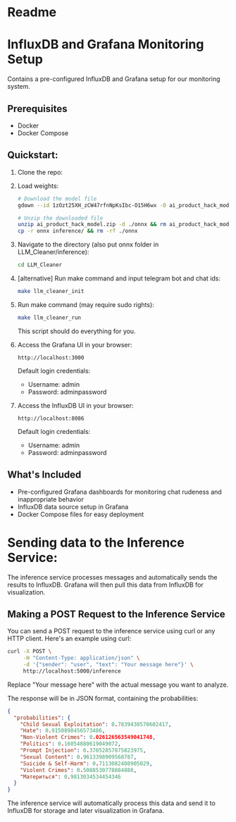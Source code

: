 # Readme

# InfluxDB and Grafana Monitoring Setup

Contains a pre-configured InfluxDB and Grafana setup for our monitoring system. 

## Prerequisites

- Docker
- Docker Compose

## Quickstart:

1. Clone the repo:
2. Load weights:
    ```bash
    # Download the model file
    gdown --id 1zOzt25XH_zCW47rfnNpKsIbc-O15H6wx -O ai_product_hack_model.zip

    # Unzip the downloaded file
    unzip ai_product_hack_model.zip -d ./onnx && rm ai_product_hack_model.zip
    cp -r onnx inference/ && rm -rf ./onnx
    ```

3. Navigate to the directory (also put onnx folder in LLM_Cleaner/inference):
    
    ```bash
    cd LLM_Cleaner
    ```
    
4. [alternative] Run make command and input telegram bot and chat ids:
    
    ```bash
    make llm_cleaner_init
    ```
    
5. Run make command (may require sudo rights):
    
    ```bash
    make llm_cleaner_run
    ```
    
    This script should do everything for you.
    
6. Access the Grafana UI in your browser:
    
    ```
    http://localhost:3000
    ```
    
    Default login credentials:
    
    - Username: admin
    - Password: adminpassword
7. Access the InfluxDB UI in your browser:
    
    ```
    http://localhost:8086
    ```
    
    Default login credentials:
    
    - Username: admin
    - Password: adminpassword

## What's Included

- Pre-configured Grafana dashboards for monitoring chat rudeness and inappropriate behavior
- InfluxDB data source setup in Grafana
- Docker Compose files for easy deployment

# Sending data to the Inference Service:

The inference service processes messages and automatically sends the results to InfluxDB. Grafana will then pull this data from InfluxDB for visualization.

## Making a POST Request to the Inference Service

You can send a POST request to the inference service using curl or any HTTP client. Here's an example using curl:

```bash
curl -X POST \
     -H "Content-Type: application/json" \
     -d '{"sender": "user", "text": "Your message here"}' \
     http://localhost:5000/inference
```

Replace "Your message here" with the actual message you want to analyze.

The response will be in JSON format, containing the probabilities:

```json
{
  "probabilities": {
    "Child Sexual Exploitation": 0.7839430570602417,
    "Hate": 0.9150898456573486,
    "Non-Violent Crimes": 0.026126563549041748,
    "Politics": 0.16054880619049072,
    "Prompt Injection": 0.37052857875823975,
    "Sexual Content": 0.9613398909568787,
    "Suicide & Self-Harm": 0.7113082408905029,
    "Violent Crimes": 0.5088530778884888,
    "Материться": 0.9813034534454346
  }
}
```

The inference service will automatically process this data and send it to InfluxDB for storage and later visualization in Grafana.
